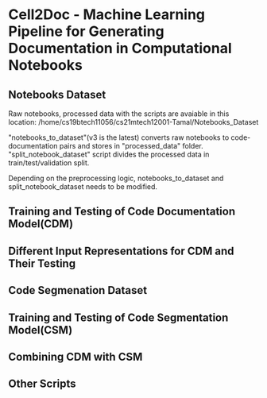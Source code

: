 # Cell2Doc - Machine Learning Pipeline for Generating Documentation in Computational Notebooks

## Notebooks Dataset

Raw notebooks, processed data with the scripts are avaiable in this location: /home/cs19btech11056/cs21mtech12001-Tamal/Notebooks_Dataset

"notebooks_to_dataset"(v3 is the latest) converts raw notebooks to code-documentation pairs and stores in "processed_data" folder. "split_notebook_dataset" script divides the processed data in train/test/validation split.

Depending on the preprocessing logic, notebooks_to_dataset and split_notebook_dataset needs to be modified.

## Training and Testing of Code Documentation Model(CDM)

## Different Input Representations for CDM and Their Testing

## Code Segmenation Dataset

## Training and Testing of Code Segmentation Model(CSM)

## Combining CDM with CSM

## Other Scripts
